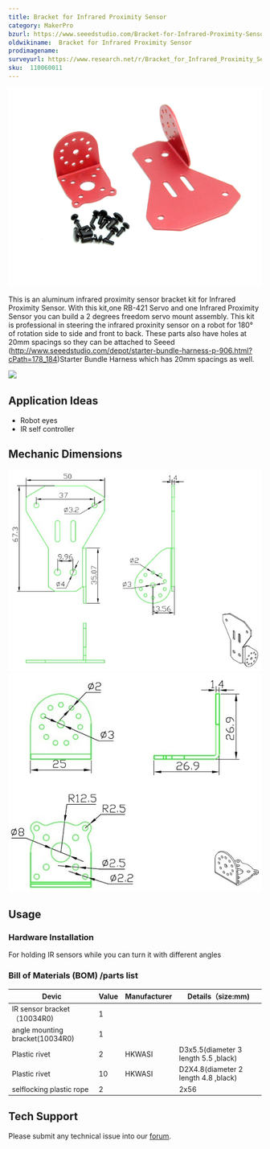 ```yaml
---
title: Bracket for Infrared Proximity Sensor
category: MakerPro
bzurl: https://www.seeedstudio.com/Bracket-for-Infrared-Proximity-Sensor-p-946.html
oldwikiname:  Bracket for Infrared Proximity Sensor
prodimagename:
surveyurl: https://www.research.net/r/Bracket_for_Infrared_Proximity_Sensor
sku:  110060011
---
```

![](https://github.com/SeeedDocument/Bracket_for_Infrared_Proximity_Sensor/raw/master/img/brkir.jpg)

This is an aluminum infrared proximity sensor bracket kit for Infrared Proximity Sensor. With this kit,one RB-421 Servo and one Infrared Proximity Sensor you can build a 2 degrees freedom servo mount assembly.
This kit is professional in steering the infrared proxinity sensor on a robot for 180° of rotation side to side and front to back.
These parts also have holes at 20mm spacings so they can be attached to Seeed (http://www.seeedstudio.com/depot/starter-bundle-harness-p-906.html?cPath=178_184)Starter Bundle Harness which has 20mm spacings as well.

[![](https://github.com/SeeedDocument/Seeed-WiKi/raw/master/docs/images/300px-Get_One_Now_Banner-ragular.png)](https://www.seeedstudio.com/Bracket-for-Infrared-Proximity-Sensor-p-946.html)

## Application Ideas

- Robot eyes
- IR self controller

## Mechanic Dimensions

![](https://github.com/SeeedDocument/Bracket_for_Infrared_Proximity_Sensor/raw/master/img/10047R0.jpg)
![](https://github.com/SeeedDocument/Bracket_for_Infrared_Proximity_Sensor/raw/master/img/10034R0.jpg)

## Usage

### Hardware Installation
For holding IR sensors while you can turn it with different angles

### Bill of Materials (BOM) /parts list

|Devic	|Value	|Manufacturer	|Details（size:mm)|
|---|---|---|---|
|IR sensor bracket（10034R0)|	1	|	||
|angle mounting bracket(10034R0)|	1	|	||
|Plastic rivet|	2	|HKWASI	|D3x5.5(diameter 3 length 5.5 ,black)|
|Plastic rivet|	10	|HKWASI	|D2X4.8(diameter 2 length 4.8 ,black)|
|selflocking plastic rope|	2	|	|2x56|

## Tech Support
Please submit any technical issue into our [forum](http://forum.seeedstudio.com/). 